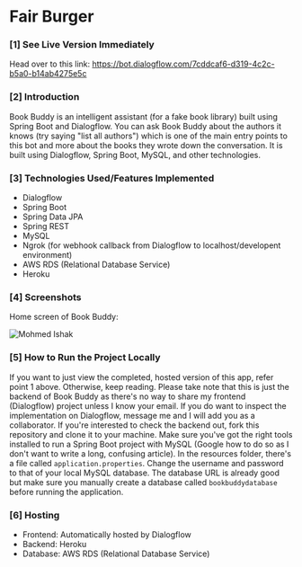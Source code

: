 # Fair Burger

### [1] See Live Version Immediately
Head over to this link: https://bot.dialogflow.com/7cddcaf6-d319-4c2c-b5a0-b14ab4275e5c

### [2] Introduction
Book Buddy is an intelligent assistant (for a fake book library) built using Spring Boot and Dialogflow. You can ask Book Buddy about the authors it knows (try saying "list all authors") which is one of the main entry points to this bot and more about the books they wrote down the conversation. It is built using Dialogflow, Spring Boot, MySQL, and other technologies.

### [3] Technologies Used/Features Implemented
* Dialogflow
* Spring Boot
* Spring Data JPA
* Spring REST
* MySQL
* Ngrok (for webhook callback from Dialogflow to localhost/developent environment)
* AWS RDS (Relational Database Service)
* Heroku 

### [4] Screenshots
Home screen of Book Buddy:

![Mohmed Ishak](https://user-images.githubusercontent.com/52876913/131381266-9a883e16-5d25-4f53-95fd-d398e5734253.png)

### [5] How to Run the Project Locally
If you want to just view the completed, hosted version of this app, refer point 1 above. Otherwise, keep reading. Please take note that this is just the backend of Book Buddy as there's no way to share my frontend (Dialogflow) project unless I know your email. If you do want to inspect the implementation on Dialogflow, message me and I will add you as a collaborator. If you're interested to check the backend out, fork this repository and clone it to your machine. Make sure you've got the right tools installed to run a Spring Boot project with MySQL (Google how to do so as I don't want to write a long, confusing article). In the resources folder, there's a file called `application.properties`. Change the username and password to that of your local MySQL database. The database URL is already good but make sure you manually create a database called `bookbuddydatabase` before running the application. 

### [6] Hosting
* Frontend: Automatically hosted by Dialogflow
* Backend: Heroku
* Database: AWS RDS (Relational Database Service)
